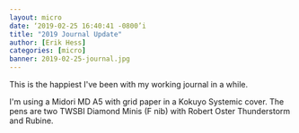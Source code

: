 ```yaml
---
layout: micro
date: ‘2019-02-25 16:40:41 -0800’i
title: "2019 Journal Update"
author: [Erik Hess]
categories: [micro]
banner: 2019-02-25-journal.jpg
---
```

This is the happiest I've been with my working journal in a while. 

I'm using a Midori MD A5 with grid paper in a Kokuyo Systemic cover. The pens are two TWSBI Diamond Minis (F nib) with Robert Oster Thunderstorm and Rubine. 
